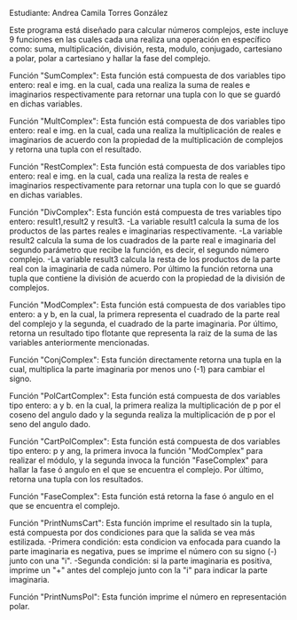 Estudiante: Andrea Camila Torres González

Este programa está diseñado para calcular números complejos, este incluye 9 funciones en las cuales cada una realiza una operación en específico como: suma, multiplicación, división, resta, modulo, conjugado, cartesiano a polar, polar a cartesiano y hallar la fase del complejo.

Función "SumComplex": Esta función está compuesta de dos variables tipo entero: real e img. en la cual, cada una realiza la suma de reales e imaginarios respectivamente para retornar una tupla con lo que se guardó en dichas variables.

Función "MultComplex": Esta función está compuesta de dos variables tipo entero: real e img. en la cual, cada una realiza la multiplicación de reales e imaginarios de acuerdo con la propiedad de la multiplicación de complejos y retorna una tupla con el resultado.

Función "RestComplex": Esta función está compuesta de dos variables tipo entero: real e img. en la cual, cada una realiza la resta de reales e imaginarios respectivamente para retornar una tupla con lo que se guardó en dichas variables.

Función "DivComplex": Esta función está compuesta de tres variables tipo entero: result1,result2 y result3. -La variable result1 calcula la suma de los productos de las partes reales e imaginarias respectivamente. -La variable result2 calcula la suma de los cuadrados de la parte real e imaginaria del segundo parámetro que recibe la función, es decir, el segundo número complejo. -La variable result3 calcula la resta de los productos de la parte real con la imaginaria de cada número. Por último la función retorna una tupla que contiene la división de acuerdo con la propiedad de la división de complejos.

Función "ModComplex": Esta función está compuesta de dos variables tipo entero: a y b, en la cual, la primera representa el cuadrado de la parte real del complejo y la segunda, el cuadrado de la parte imaginaria. Por último, retorna un resultado tipo flotante que representa la raiz de la suma de las variables anteriormente mencionadas.

Función "ConjComplex": Esta función directamente retorna una tupla en la cual, multiplica la parte imaginaria por menos uno (-1) para cambiar el signo.

Función "PolCartComplex": Esta función está compuesta de dos variables tipo entero: a y b. en la cual, la primera realiza la multiplicación de p por el coseno del angulo dado y la segunda realiza la multiplicación de p por el seno del angulo dado.

Función "CartPolComplex": Esta función está compuesta de dos variables tipo entero: p y ang, la primera invoca la función "ModComplex" para realizar el módulo, y la segunda invoca la función "FaseComplex" para hallar la fase ó angulo en el que se encuentra el complejo. Por último, retorna una tupla con los resultados.

Función "FaseComplex": Esta función está retorna la fase ó angulo en el que se encuentra el complejo.

Función "PrintNumsCart": Esta función imprime el resultado sin la tupla, está compuesta por dos condiciones para que la salida se vea más estilizada. -Primera condición: esta condicion va enfocada para cuando la parte imaginaria es negativa, pues se imprime el número con su signo (-) junto con una "i". -Segunda condición: si la parte imaginaria es positiva, imprime un "+" antes del complejo junto con la "i" para indicar la parte imaginaria.

Función "PrintNumsPol": Esta función imprime el número en representación polar.
